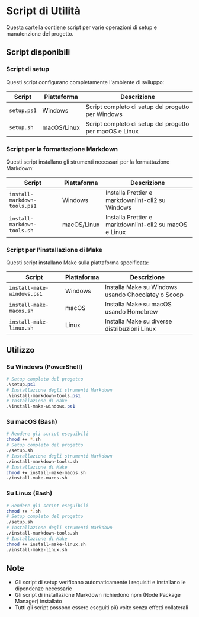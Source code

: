 # Script di Utilità

Questa cartella contiene script per varie operazioni di setup e manutenzione del progetto.

## Script disponibili

### Script di setup

Questi script configurano completamente l'ambiente di sviluppo:

| Script      | Piattaforma | Descrizione                                             |
| ----------- | ----------- | ------------------------------------------------------- |
| `setup.ps1` | Windows     | Script completo di setup del progetto per Windows       |
| `setup.sh`  | macOS/Linux | Script completo di setup del progetto per macOS e Linux |

### Script per la formattazione Markdown

Questi script installano gli strumenti necessari per la formattazione Markdown:

| Script                       | Piattaforma | Descrizione                                            |
| ---------------------------- | ----------- | ------------------------------------------------------ |
| `install-markdown-tools.ps1` | Windows     | Installa Prettier e markdownlint-cli2 su Windows       |
| `install-markdown-tools.sh`  | macOS/Linux | Installa Prettier e markdownlint-cli2 su macOS e Linux |

### Script per l'installazione di Make

Questi script installano Make sulla piattaforma specificata:

| Script                     | Piattaforma | Descrizione                                        |
| -------------------------- | ----------- | -------------------------------------------------- |
| `install-make-windows.ps1` | Windows     | Installa Make su Windows usando Chocolatey o Scoop |
| `install-make-macos.sh`    | macOS       | Installa Make su macOS usando Homebrew             |
| `install-make-linux.sh`    | Linux       | Installa Make su diverse distribuzioni Linux       |

## Utilizzo

### Su Windows (PowerShell)

```powershell
# Setup completo del progetto
.\setup.ps1
# Installazione degli strumenti Markdown
.\install-markdown-tools.ps1
# Installazione di Make
.\install-make-windows.ps1
```

### Su macOS (Bash)

```bash
# Rendere gli script eseguibili
chmod +x *.sh
# Setup completo del progetto
./setup.sh
# Installazione degli strumenti Markdown
./install-markdown-tools.sh
# Installazione di Make
chmod +x install-make-macos.sh
./install-make-macos.sh
```

### Su Linux (Bash)

```bash
# Rendere gli script eseguibili
chmod +x *.sh
# Setup completo del progetto
./setup.sh
# Installazione degli strumenti Markdown
./install-markdown-tools.sh
# Installazione di Make
chmod +x install-make-linux.sh
./install-make-linux.sh
```

## Note

- Gli script di setup verificano automaticamente i requisiti e installano le dipendenze necessarie
- Gli script di installazione Markdown richiedono npm (Node Package Manager) installato
- Tutti gli script possono essere eseguiti più volte senza effetti collaterali

